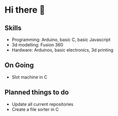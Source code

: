 # Hi there 👋
## Skills
- Programming: Arduino, basic C, basic Javascript
- 3d modelling: Fusion 360
- Hardware: Arduinos, basic electronics, 3d printing

## On Going
- Slot machine in C

## Planned things to do
- Update all current repositories
- Create a file sorter in C



<!--
**KhohZongEu/KhohZongEu** is a ✨ _special_ ✨ repository because its `README.md` (this file) appears on your GitHub profile.

Here are some ideas to get you started:

- 🔭 I’m currently working on ...
- 🌱 I’m currently learning ...
- 👯 I’m looking to collaborate on ...
- 🤔 I’m looking for help with ...
- 💬 Ask me about ...
- 📫 How to reach me: ...
- 😄 Pronouns: ...
- ⚡ Fun fact: ...
-->
